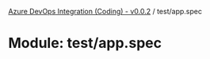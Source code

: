 [Azure DevOps Integration (Coding) - v0.0.2](../README.md) / test/app.spec

# Module: test/app.spec
